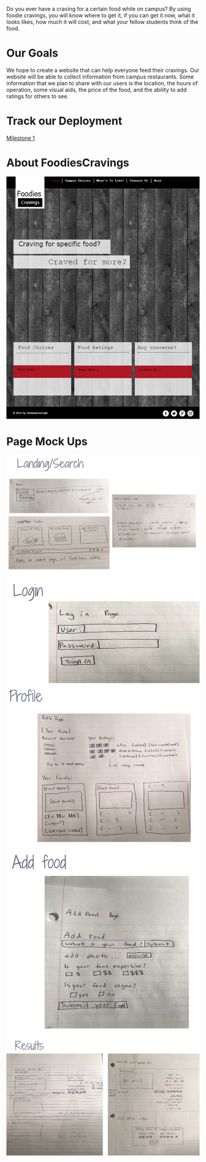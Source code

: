 Do you ever have a craving for a certain food while on campus? By using foodie cravings, you will know where
to get it, if you can get it now, what it looks likes, how much it will cost, and what your fellow students think
of the food. 

# Our Goals
We hope to create a website that can help everyone feed their cravings. Our website will be able to collect
information from campus restaurants. Some information that we plan to share with our users is the location, the 
hours of operation, some visual aids, the price of the food, and the ability to add ratings for others to see.

# Track our Deployment
[Milestone 1](https://github.com/foodiecravings/foodiecravings/projects/1)

# About FoodiesCravings
![](images/foodiescravings_home_mockup.PNG)

# Page Mock Ups
![](images/landing_page_mu.png)
![](images/login_page_mu.png)
![](images/profile_page_mu.png)
![](images/add_food_page_mu.png)
![](images/results_page_mu.png)

